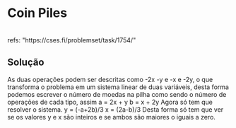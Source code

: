 # Coin Piles

<br>
refs: "https://cses.fi/problemset/task/1754/"


<br>

## Solução
As duas operações podem ser descritas como -2x -y e -x e -2y, o que transforma o problema
em um sistema linear de duas variáveis, desta forma podemos escrever o número de moedas
na pilha como sendo o número de operações de cada tipo, assim
a = 2x + y
b = x + 2y
Agora só tem que resolver o sistema.
y = (-a+2b)/3
x = (2a-b)/3
Desta forma só tem que ver se os valores y e x são inteiros e se ambos são maiores o iguais a zero.
